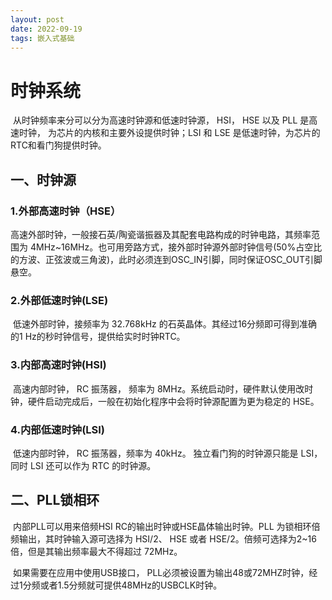 ```yaml
---
layout: post
date: 2022-09-19
tags: 嵌入式基础  
---
```


# 时钟系统

​		从时钟频率来分可以分为高速时钟源和低速时钟源， HSI， HSE 以及 PLL 是高速时钟， 为芯片的内核和主要外设提供时钟；LSI 和 LSE 是低速时钟，为芯片的RTC和看门狗提供时钟。

## 一、时钟源

### 1.外部高速时钟（HSE）

​		高速外部时钟，一般接石英/陶瓷谐振器及其配套电路构成的时钟电路，其频率范围为 4MHz~16MHz。也可用旁路方式，接外部时钟源外部时钟信号(50%占空比的方波、正弦波或三角波)，此时必须连到OSC_IN引脚，同时保证OSC_OUT引脚悬空。

### 2.外部低速时钟(LSE)

​		低速外部时钟，接频率为 32.768kHz 的石英晶体。其经过16分频即可得到准确的1 Hz的秒时钟信号，提供给实时时钟RTC。

### 3.内部高速时钟(HSI)

​		高速内部时钟， RC 振荡器， 频率为 8MHz。系统启动时，硬件默认使用改时钟，硬件启动完成后，一般在初始化程序中会将时钟源配置为更为稳定的 HSE。

### 4.内部低速时钟(LSI)

​		低速内部时钟， RC 振荡器，频率为 40kHz。 独立看门狗的时钟源只能是 LSI，同时 LSI 还可以作为 RTC 的时钟源。

## 二、PLL锁相环

​		内部PLL可以用来倍频HSI RC的输出时钟或HSE晶体输出时钟。PLL 为锁相环倍频输出，其时钟输入源可选择为 HSI/2、 HSE 或者 HSE/2。倍频可选择为2~16 倍，但是其输出频率最大不得超过 72MHz。 

​		如果需要在应用中使用USB接口， PLL必须被设置为输出48或72MHZ时钟，经过1分频或者1.5分频就可提供48MHz的USBCLK时钟。  